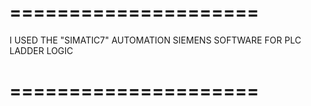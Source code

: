 # =====================

I USED THE "SIMATIC7" AUTOMATION SIEMENS SOFTWARE FOR PLC LADDER LOGIC

# =====================
